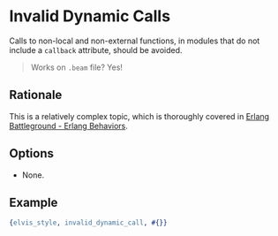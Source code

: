 # Invalid Dynamic Calls

Calls to non-local and non-external functions, in modules that do not include a `callback`
attribute, should be avoided.

> Works on `.beam` file? Yes!

## Rationale

This is a relatively complex topic, which is thoroughly covered in
[Erlang Battleground - Erlang Behaviors](https://medium.com/erlang-battleground/erlang-behaviors-4348e89351ff).

## Options

- None.

## Example

```erlang
{elvis_style, invalid_dynamic_call, #{}}
```
